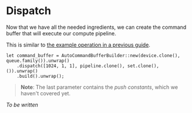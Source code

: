 # Dispatch

Now that we have all the needed ingredients, we can create the command buffer that will execute
our compute pipeline.

This is similar to [the example operation in a previous guide](/guide/example-operation).

    let command_buffer = AutoCommandBufferBuilder::new(device.clone(), queue.family()).unwrap()
        .dispatch([1024, 1, 1], pipeline.clone(), set.clone(), ()).unwrap()
        .build().unwrap();

> **Note**: The last parameter contains the *push constants*, which we haven't covered yet.

*To be written*

